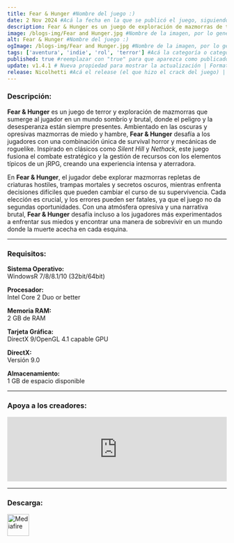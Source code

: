 ```yaml
---
title: Fear & Hunger #Nombre del juego :)
date: 2 Nov 2024 #Acá la fecha en la que se publicó el juego, siguiendo este formato: Dia "30", Mes "Oct", Año "2024" = como debe quedar: 30 Oct 2024
description: Fear & Hunger es un juego de exploración de mazmorras de terror ambientado en las oscuras y desesperanzadoras mazmorras de miedo y hambre. El juego es una mezcla de géneros entre survival horror y explorador de mazmorras, con influencias que van desde Silent Hill hasta Nethack. Incluye elementos de roguelike, además de una sólida base de jRPG. #Acá una mini descripción del juego
image: /blogs-img/Fear and Hunger.jpg #Nombre de la imagen, por lo general es exactamente el mismo nombre que el juego excluyendo lo ":" (Dos puntos)
alt: Fear & Hunger #Nombre del juego :)
ogImage: /blogs-img/Fear and Hunger.jpg #Nombre de la imagen, por lo general es exactamente el mismo nombre que el juego excluyendo lo ":" (Dos puntos)
tags: ['aventura', 'indie', 'rol', 'terror'] #Acá la categoría o categorías del juego, si es más de una se coloca en este formato: ['categoría1', 'categoría2']
published: true #reemplazar con "true" para que aparezca como publicado
update: v1.4.1 # Nueva propiedad para mostrar la actualización | Formato: v1.0.0
release: Nicolhetti #Acá el release (el que hizo el crack del juego) | Formato: Nicolhetti
---
```


<!--En VSCode seleccionando una palabra, por ejemplo: "Fear & Hunger" y apretando Ctrl+F2 se seleccionan todas las palabras iguales-->

### Descripción:
**Fear & Hunger** es un juego de terror y exploración de mazmorras que sumerge al jugador en un mundo sombrío y brutal, donde el peligro y la desesperanza están siempre presentes. Ambientado en las oscuras y opresivas mazmorras de miedo y hambre, **Fear & Hunger** desafía a los jugadores con una combinación única de survival horror y mecánicas de roguelike. Inspirado en clásicos como *Silent Hill* y *Nethack*, este juego fusiona el combate estratégico y la gestión de recursos con los elementos típicos de un jRPG, creando una experiencia intensa y aterradora.

En **Fear & Hunger**, el jugador debe explorar mazmorras repletas de criaturas hostiles, trampas mortales y secretos oscuros, mientras enfrenta decisiones difíciles que pueden cambiar el curso de su supervivencia. Cada elección es crucial, y los errores pueden ser fatales, ya que el juego no da segundas oportunidades. Con una atmósfera opresiva y una narrativa brutal, **Fear & Hunger** desafía incluso a los jugadores más experimentados a enfrentar sus miedos y encontrar una manera de sobrevivir en un mundo donde la muerte acecha en cada esquina.

<!--Prompt para Chat-GPT: Hazme una descripción para el juego "Fear & Hunger" y cada que menciones "Fear & Hunger" ponlo en negrita -->

---

### Requisitos:
**Sistema Operativo:**  
WindowsR 7/8/8.1/10 (32bit/64bit)

**Procesador:**  
Intel Core 2 Duo or better

**Memoria RAM:**  
2 GB de RAM

**Tarjeta Gráfica:**  
DirectX 9/OpenGL 4.1 capable GPU

**DirectX:**  
Versión 9.0

**Almacenamiento:**  
1 GB de espacio disponible

<!--Si falta o sobra un requisito se quita o se agrega manteniendo el mismo formato-->

---

### Apoya a los creadores:
<iframe src="https://store.steampowered.com/widget/1002300/" frameborder="0" style="background-color: transparent; width: 100% !important; aspect-ratio: 646 / 190;"></iframe>

<!--Reemplazar los numeros (AppID) del juego (en este caso 2668510) por el numero (AppID) correspondiente con el juego a publicar-->
<!--El AppID se encuentra en la URL del Juego en Steam-->

---

### Descarga:

[<img src="https://gist.github.com/cxmeel/0dbc95191f239b631c3874f4ccf114e2/raw/download.svg" alt="Mediafire" height="50" />](https://www.mediafire.com/file/rvk2x3vn9puhtju/Fear_%2526_Hunger_-_By_Nicolhetti_Projects.zip/file)

<!-- # se debe reemplazar por el link de descarga-->

<!--NOMBRE-DEL-SERVICIO se debe reemplazar por el servicio donde está subido el juego-->